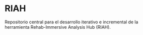 # RIAH
Repositorio central para el desarrollo iterativo e incremental de la herramienta Rehab-Immersive Analysis Hub (RIAH).
